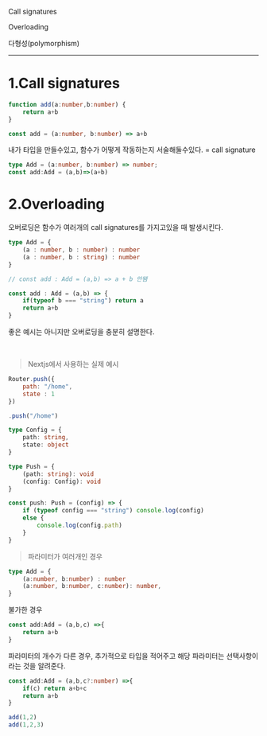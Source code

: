 Call signatures

Overloading

다형성(polymorphism)
___
# 1.Call signatures
```ts
function add(a:number,b:number) {
    return a+b
}
```

```ts
const add = (a:number, b:number) => a+b
```

내가 타입을 만들수있고, 함수가 어떻게 작동하는지 서술해둘수있다. = call signature


```ts
type Add = (a:number, b:number) => number;
const add:Add = (a,b)=>(a+b)
```

# 2.Overloading
오버로딩은 함수가 여러개의 call signatures를 가지고있을 때 발생시킨다.

```ts
type Add = {
    (a : number, b : number) : number
    (a : number, b : string) : number
}

// const add : Add = (a,b) => a + b 안됌
```

```ts
const add : Add = (a,b) => {
    if(typeof b === "string") return a
    return a+b
}
```

좋은 예시는 아니지만 오버로딩을 충분히 설명한다.

<br>

>Nextjs에서 사용하는 실제 예시

```js
Router.push({
    path: "/home",
    state : 1
})

.push("/home")
```

```ts
type Config = {
    path: string,
    state: object
}

type Push = {
    (path: string): void
    (config: Config): void
}

const push: Push = (config) => {
    if (typeof config === "string") console.log(config)
    else {
        console.log(config.path)
    }
}
```


>파라미터가 여러개인 경우
```ts
type Add = {
    (a:number, b:number) : number
    (a:number, b:number, c:number): number,
}
```

불가한 경우
```ts
const add:Add = (a,b,c) =>{
    return a+b
}
```

파라미터의 개수가 다른 경우, 추가적으로 타입을 적어주고
해당 파라미터는 선택사항이라는 것을 알려준다.
```ts
const add:Add = (a,b,c?:number) =>{
    if(c) return a+b+c
    return a+b
}

add(1,2)
add(1,2,3)
```









